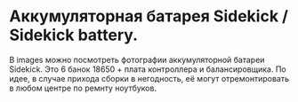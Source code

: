 # Аккумуляторная батарея Sidekick / Sidekick battery.

В images можно посмотреть фотографии аккумуляторной батареи Sidekick. Это 6 банок 18650 + плата контроллера и балансировщика. По идее, в случае прихода сборки в негодность, её могут отремонтировать в любом центре по ремнту ноутбуков.